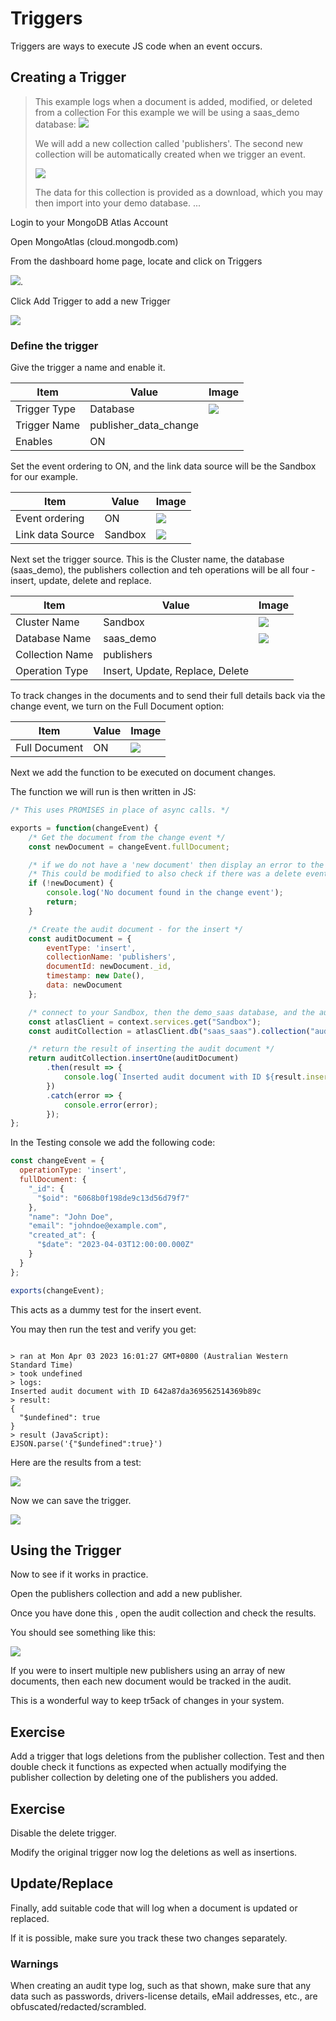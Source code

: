 # Triggers

Triggers are ways to execute JS code when an event occurs.

## Creating a Trigger

> This example logs when a document is added, modified, or deleted from a collection
> For this example we will be using a saas_demo database:
> ![](images/triggers/00.png)
>
> We will add a new collection called 'publishers'. The second new collection will be automatically created
> when we trigger an event.
>
> ![](images/triggers/00b.png)
>
> The data for this collection is provided as a download, which you may then import into your demo database.
> ...

Login to your MongoDB Atlas Account

Open MongoAtlas (cloud.mongodb.com)

From the dashboard home page, locate and click on Triggers

![](images/triggers/01.png).

Click Add Trigger to add a new Trigger

![](images/triggers/02.png)

### Define the trigger

Give the trigger a name and enable it.

| Item               | Value                             | Image                                |
| ------------------ | --------------------------------- | ------------------------------------ |
| Trigger Type       | Database                          | ![](images/triggers/03.png) |
| Trigger Name       | publisher_data_change             |                                      |
| Enables            | ON                                |                                      |

Set the event ordering to ON, and the link data source will be the Sandbox for our example.

| Item               | Value                             | Image                                |
| ------------------ | --------------------------------- | ------------------------------------ |
| Event ordering     | ON                                | ![](images/triggers/04.png) |
| Link data Source   | Sandbox                           | ![](images/triggers/05.png) |

Next set the trigger source. This is the Cluster name, the database (saas_demo), the publishers collection
and teh operations will be all four - insert, update, delete and replace.

| Item               | Value                             | Image                                |
| ------------------ | --------------------------------- | ------------------------------------ |
| Cluster Name       | Sandbox                           | ![](images/triggers/06.png) |
| Database Name      | saas_demo                         | ![](images/triggers/07.png) |
| Collection Name    | publishers                        |                                      |
| Operation Type     | Insert, Update, Replace, Delete   |                                      |

To track changes in the documents and to send their full details back via the change event, we 
turn on the Full Document option:

| Item               | Value                             | Image                                |
| ------------------ | --------------------------------- | ------------------------------------ |
| Full Document      | ON                                | ![](images/triggers/08.png) |

Next we add the function to be executed on document changes.

The function we will run is then written in JS:

```javascript
/* This uses PROMISES in place of async calls. */

exports = function(changeEvent) {
    /* Get the document from the change event */
    const newDocument = changeEvent.fullDocument;

    /* if we do not have a 'new document' then display an error to the console log */
    /* This could be modified to also check if there was a delete event, and log the event */
    if (!newDocument) {
        console.log('No document found in the change event');
        return;
    }

    /* Create the audit document - for the insert */
    const auditDocument = {
        eventType: 'insert',
        collectionName: 'publishers',
        documentId: newDocument._id,
        timestamp: new Date(),
        data: newDocument
    };

    /* connect to your Sandbox, then the demo_saas database, and the audit collection */
    const atlasClient = context.services.get("Sandbox");
    const auditCollection = atlasClient.db("saas_saas").collection("audit");

    /* return the result of inserting the audit document */
    return auditCollection.insertOne(auditDocument)
        .then(result => {
            console.log(`Inserted audit document with ID ${result.insertedId}`);
        })
        .catch(error => {
            console.error(error);
        });
};
```

In the Testing console we add the following code:

```javascript
const changeEvent = {
  operationType: 'insert',
  fullDocument: {
    "_id": {
      "$oid": "6068b0f198de9c13d56d79f7"
    },
    "name": "John Doe",
    "email": "johndoe@example.com",
    "created_at": {
      "$date": "2023-04-03T12:00:00.000Z"
    }
  }
};

exports(changeEvent);
```

This acts as a dummy test for the insert event.

You may then run the test and verify you get:

```text

> ran at Mon Apr 03 2023 16:01:27 GMT+0800 (Australian Western Standard Time)
> took undefined
> logs: 
Inserted audit document with ID 642a87da369562514369b89c
> result: 
{
  "$undefined": true
}
> result (JavaScript): 
EJSON.parse('{"$undefined":true}')
```

Here are the results from a test:

![](images/triggers/09.png)

Now we can save the trigger.

![](images/triggers/10.png)

## Using the Trigger

Now to see if it works in practice.

Open the publishers collection and add a new publisher.

Once you have done this , open the audit collection and check the results.

You should see something like this:

![](images/triggers/11.png)

If you were to insert multiple new publishers using an array of new documents, then each new 
document would be tracked in the audit.

This is a wonderful way to keep tr5ack of changes in your system.

## Exercise

Add a trigger that logs deletions from the publisher collection. Test and then double check it
functions as expected when actually modifying the publisher collection by deleting one of the 
publishers you added.

## Exercise

Disable the delete trigger.

Modify the original trigger now log the deletions as well as insertions.

## Update/Replace

Finally, add suitable code that will log when a document is updated or replaced.

If it is possible, make sure you track these two changes separately.

### Warnings

When creating an audit type log, such as that shown, make sure that 
any data such as passwords, drivers-license details, eMail addresses, etc.,
are obfuscated/redacted/scrambled.